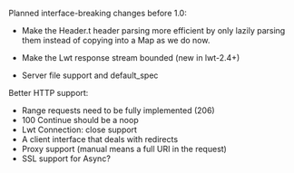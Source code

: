 Planned interface-breaking changes before 1.0:

* Make the Header.t header parsing more efficient by only lazily parsing them
  instead of copying into a Map as we do now.

* Make the Lwt response stream bounded (new in lwt-2.4+)

* Server file support and default_spec

Better HTTP support:

- Range requests need to be fully implemented (206)
- 100 Continue should be a noop
- Lwt Connection: close support
- A client interface that deals with redirects
- Proxy support (manual means a full URI in the request)
- SSL support for Async?
